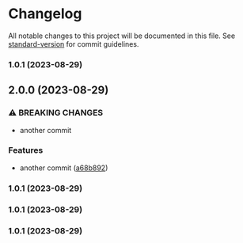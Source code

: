 # Changelog

All notable changes to this project will be documented in this file. See [standard-version](https://github.com/conventional-changelog/standard-version) for commit guidelines.

### 1.0.1 (2023-08-29)

## 2.0.0 (2023-08-29)


### ⚠ BREAKING CHANGES

* another commit

### Features

* another commit ([a68b892](https://github.com/swarooprooney/devops/commit/a68b892716c82083809d42a4d4285623c1ee5f9c))

### 1.0.1 (2023-08-29)

### 1.0.1 (2023-08-29)

### 1.0.1 (2023-08-29)
